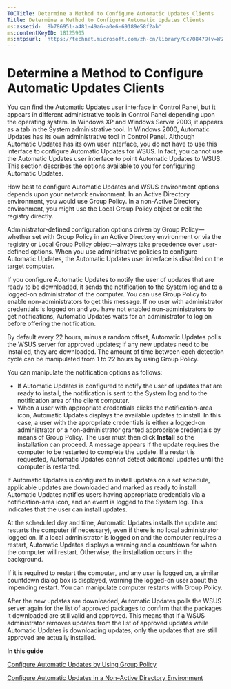 ```yaml
---
TOCTitle: Determine a Method to Configure Automatic Updates Clients
Title: Determine a Method to Configure Automatic Updates Clients
ms:assetid: '8b786951-a481-49a6-a0e6-69189e58f2ab'
ms:contentKeyID: 18125905
ms:mtpsurl: 'https://technet.microsoft.com/zh-cn/library/Cc708479(v=WS.10)'
---
```


Determine a Method to Configure Automatic Updates Clients
=========================================================

You can find the Automatic Updates user interface in Control Panel, but it appears in different administrative tools in Control Panel depending upon the operating system. In Windows XP and Windows Server 2003, it appears as a tab in the System administrative tool. In Windows 2000, Automatic Updates has its own administrative tool in Control Panel. Although Automatic Updates has its own user interface, you do not have to use this interface to configure Automatic Updates for WSUS. In fact, you cannot use the Automatic Updates user interface to point Automatic Updates to WSUS. This section describes the options available to you for configuring Automatic Updates.

How best to configure Automatic Updates and WSUS environment options depends upon your network environment. In an Active Directory environment, you would use Group Policy. In a non-Active Directory environment, you might use the Local Group Policy object or edit the registry directly.

Administrator-defined configuration options driven by Group Policy—whether set with Group Policy in an Active Directory environment or via the registry or Local Group Policy object—always take precedence over user-defined options. When you use administrative policies to configure Automatic Updates, the Automatic Updates user interface is disabled on the target computer.

If you configure Automatic Updates to notify the user of updates that are ready to be downloaded, it sends the notification to the System log and to a logged-on administrator of the computer. You can use Group Policy to enable non-administrators to get this message. If no user with administrator credentials is logged on and you have not enabled non-administrators to get notifications, Automatic Updates waits for an administrator to log on before offering the notification.

By default every 22 hours, minus a random offset, Automatic Updates polls the WSUS server for approved updates; if any new updates need to be installed, they are downloaded. The amount of time between each detection cycle can be manipulated from 1 to 22 hours by using Group Policy.

You can manipulate the notification options as follows:

-   If Automatic Updates is configured to notify the user of updates that are ready to install, the notification is sent to the System log and to the notification area of the client computer.
-   When a user with appropriate credentials clicks the notification-area icon, Automatic Updates displays the available updates to install. In this case, a user with the appropriate credentials is either a logged-on administrator or a non-administrator granted appropriate credentials by means of Group Policy. The user must then click **Install** so the installation can proceed. A message appears if the update requires the computer to be restarted to complete the update. If a restart is requested, Automatic Updates cannot detect additional updates until the computer is restarted.

If Automatic Updates is configured to install updates on a set schedule, applicable updates are downloaded and marked as ready to install. Automatic Updates notifies users having appropriate credentials via a notification-area icon, and an event is logged to the System log. This indicates that the user can install updates.

At the scheduled day and time, Automatic Updates installs the update and restarts the computer (if necessary), even if there is no local administrator logged on. If a local administrator is logged on and the computer requires a restart, Automatic Updates displays a warning and a countdown for when the computer will restart. Otherwise, the installation occurs in the background.

If it is required to restart the computer, and any user is logged on, a similar countdown dialog box is displayed, warning the logged-on user about the impending restart. You can manipulate computer restarts with Group Policy.

After the new updates are downloaded, Automatic Updates polls the WSUS server again for the list of approved packages to confirm that the packages it downloaded are still valid and approved. This means that if a WSUS administrator removes updates from the list of approved updates while Automatic Updates is downloading updates, only the updates that are still approved are actually installed.

**In this guide**

[Configure Automatic Updates by Using Group Policy](https://technet.microsoft.com/51c8a814-6665-4d50-a0d8-2ae27e69ca7c)

[Configure Automatic Updates in a Non–Active Directory Environment](https://technet.microsoft.com/75ee9da8-0ffd-400c-b722-aeafdb68ceb3)
